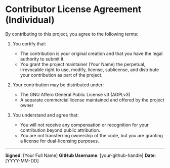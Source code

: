 # Contributor License Agreement (Individual)

By contributing to this project, you agree to the following terms:

1. You certify that:
   - The contribution is your original creation and that you have the legal authority to submit it.
   - You grant the project maintainer (Your Name) the perpetual, irrevocable right to use, modify, license, sublicense, and distribute your contribution as part of the project.

2. Your contribution may be distributed under:
   - The GNU Affero General Public License v3 (AGPLv3)
   - A separate commercial license maintained and offered by the project owner

3. You understand and agree that:
   - You will not receive any compensation or recognition for your contribution beyond public attribution.
   - You are not transferring ownership of the code, but you are granting a license for dual-licensing purposes.

---

**Signed**: [Your Full Name]
**GitHub Username**: [your-github-handle]
**Date**: [YYYY-MM-DD]
